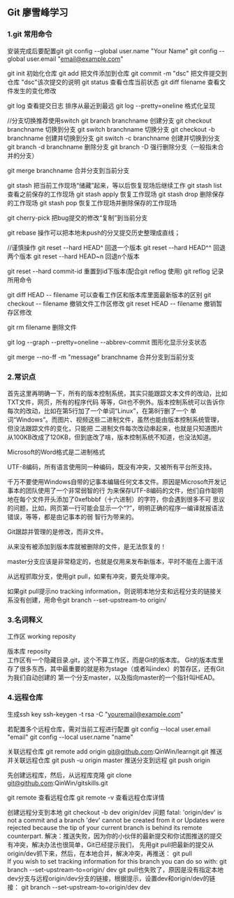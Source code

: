 ## Git 廖雪峰学习

### 1.git 常用命令
  
  安装完成后要配置git
  git config --global user.name "Your Name"
  git config --global user.email "email@example.com"
  
  git  init 初始化仓库
  git  add   把文件添加到仓库
  git  commit -m "dsc"  把文件提交到仓库  "dsc"该次提交的说明
  git  status 查看仓库当前状态
  git  diff   filename 查看文件发生的变化修改
  
  git  log  查看提交日志  排序从最近到最远
  git  log --pretty=oneline  格式化呈现 
  
  //分支切换推荐使用switch
  git branch branchname 创建分支
  git checkout branchname 切换到分支
  git switch branchname 切换分支
  git checkout -b branchname  创建并切换到分支
  git switch -c branchname 创建并切换到分支
  git branch -d branchname 删除分支
  git branch -D <name>  强行删除分支（一般指未合并的分支）
  
  git merge branchname 合并分支到当前分支
  
  git stash 把当前工作现场“储藏”起来，等以后恢复现场后继续工作
  git stash list 查看之前保存的工作现场
  git stash apply  恢复工作现场 
  git stash drop   删除保存的工作现场
  git stash pop   恢复工作现场并删除保存的工作现场
  
  git cherry-pick <commit> 把bug提交的修改“复制”到当前分支
  
  git rebase  操作可以把本地未push的分叉提交历史整理成直线；
  
  //谨慎操作
  git  reset --hard HEAD^  回退一个版本
  git  reset --hard HEAD^^ 回退两个版本
  git  reset --hard HEAD~n  回退n个版本
  
  git  reset --hard commit-id  重置到id下版本(配合git  reflog 使用)
  git reflog  记录所用命令
  
  git diff HEAD -- filename 可以查看工作区和版本库里面最新版本的区别
  git checkout -- filename  撤销文件工作区修改 
  git reset HEAD -- filename 撤销暂存区修改
  
  git rm filename  删除文件
  
  
  git log --graph --pretty=oneline --abbrev-commit  图形化显示分支状态
  
  git merge --no-ff -m "message" branchname  合并分支到当前分支
  
### 2.常识点
首先这里再明确一下，所有的版本控制系统，其实只能跟踪文本文件的改动，比如TXT文件，网页，所有的程序代码
等等，Git也不例外。版本控制系统可以告诉你每次的改动，比如在第5行加了一个单词“Linux”，在第8行删了一个
单词“Windows”。而图片、视频这些二进制文件，虽然也能由版本控制系统管理，但没法跟踪文件的变化，只能把
二进制文件每次改动串起来，也就是只知道图片从100KB改成了120KB，但到底改了啥，版本控制系统不知道，也没法知道。

Microsoft的Word格式是二进制格式

UTF-8编码，所有语言使用同一种编码，既没有冲突，又被所有平台所支持。

千万不要使用Windows自带的记事本编辑任何文本文件。原因是Microsoft开发记事本的团队使用了一个非常弱智的行
为来保存UTF-8编码的文件，他们自作聪明地在每个文件开头添加了0xefbbbf（十六进制）的字符，你会遇到很多不可
思议的问题，比如，网页第一行可能会显示一个“?”，明明正确的程序一编译就报语法错误，等等，都是由记事本的弱
智行为带来的。  

Git跟踪并管理的是修改，而非文件。

从来没有被添加到版本库就被删除的文件，是无法恢复的！

master分支应该是非常稳定的，也就是仅用来发布新版本，平时不能在上面干活

从远程抓取分支，使用git pull，如果有冲突，要先处理冲突。

如果git pull提示no tracking information，则说明本地分支和远程分支的链接关系没有创建，用命令git branch --set-upstream-to <branch-name> origin/<branch-name>


### 3.名词释义

工作区 working reposity

版本库  reposity  
工作区有一个隐藏目录.git，这个不算工作区，而是Git的版本库。
Git的版本库里存了很多东西，其中最重要的就是称为stage（或者叫index）的暂存区，还有Git为我们自动创建的
第一个分支master，以及指向master的一个指针叫HEAD。

### 4.远程仓库
 生成ssh key
 ssh-keygen -t rsa -C "youremail@example.com"
 
 若配置多个远程仓库，需对当前工程进行配置
 git config --local user.email "email"
 git config --local user.name  "name"
 
 关联远程仓库
 git remote add origin git@github.com:QinWin/learngit.git
 推送并关联远程仓库
 git push -u origin master
 推送分支到远程
 git push origin <name> 
 
 先创建远程库，然后，从远程库克隆
 git clone git@github.com:QinWin/gitskills.git
 
 git remote 查看远程仓库
 git remote -v 查看远程仓库详情
 
 创建远程分支到本地
 git checkout -b dev origin/dev
 问题
 fatal: 'origin/dev' is not a commit and a branch 'dev' cannot be created from it
  or Updates were rejected because the tip of your current branch is behind
 its remote counterpart.
 解决：推送失败，因为你的小伙伴的最新提交和你试图推送的提交有冲突，解决办法也很简单，Git已经提示我们，
 先用git pull把最新的提交从origin/dev抓下来，然后，在本地合并，解决冲突，再推送：
 git pull  
 If you wish to set tracking information for this branch you can do so with:
 git branch --set-upstream-to=origin/<branch> dev
 git pull也失败了，原因是没有指定本地dev分支与远程origin/dev分支的链接，根据提示，设置dev和origin/dev的链接：
 git branch --set-upstream-to=origin/dev dev

 